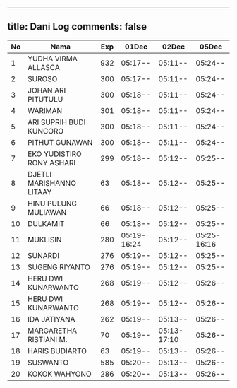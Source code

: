 
---
title: Dani Log
comments: false
---

| No | Nama | Exp | 01Dec | 02Dec | 05Dec |
|-----|-----|-----|-----|-----|-----|
| 1 | YUDHA VIRMA ALLASCA | 932 | 05:17-- | 05:11-- | 05:24-- |
| 2 | SUROSO | 300 | 05:17-- | 05:11-- | 05:24-- |
| 3 | JOHAN ARI PITUTULU | 300 | 05:18-- | 05:11-- | 05:24-- |
| 4 | WARIMAN | 301 | 05:18-- | 05:11-- | 05:24-- |
| 5 | ARI SUPRIH BUDI KUNCORO | 300 | 05:18-- | 05:11-- | 05:24-- |
| 6 | PITHUT GUNAWAN | 300 | 05:18-- | 05:11-- | 05:24-- |
| 7 | EKO YUDISTIRO RONY ASHARI | 299 | 05:18-- | 05:12-- | 05:25-- |
| 8 | DJETLI MARISHANNO LITAAY | 63 | 05:18-- | 05:12-- | 05:25-- |
| 9 | HINU PULUNG MULIAWAN | 66 | 05:18-- | 05:12-- | 05:25-- |
| 10 | DULKAMIT | 66 | 05:18-- | 05:12-- | 05:25-- |
| 11 | MUKLISIN | 280 | 05:19-16:24 | 05:12-- | 05:25-16:16 |
| 12 | SUNARDI | 276 | 05:19-- | 05:12-- | 05:25-- |
| 13 | SUGENG RIYANTO | 276 | 05:19-- | 05:12-- | 05:25-- |
| 14 | HERU DWI KUNARWANTO | 268 | 05:19-- | 05:12-- | 05:26-- |
| 15 | HERU DWI KUNARWANTO | 268 | 05:19-- | 05:12-- | 05:26-- |
| 16 | IDA JATIYANA | 262 | 05:19-- | 05:13-- | 05:26-- |
| 17 | MARGARETHA RISTIANI M. | 70 | 05:19-- | 05:13-17:10 | 05:26-- |
| 18 | HARIS BUDIARTO | 63 | 05:19-- | 05:13-- | 05:26-- |
| 19 | SUSWANTO | 585 | 05:20-- | 05:13-- | 05:26-- |
| 20 | KOKOK WAHYONO | 286 | 05:20-- | 05:13-- | 05:26-- |
